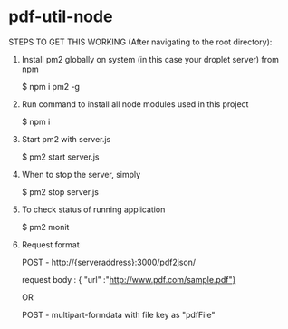 # pdf-util-node

STEPS TO GET THIS WORKING (After navigating to the root directory):

1. Install pm2 globally on system (in this case your droplet server) from npm 
    
    $ npm i pm2 -g
    
2. Run command to install all node modules used in this project

    $ npm i 
    
3. Start pm2 with server.js

    $ pm2 start server.js
   
4. When to stop the server, simply

    $ pm2 stop server.js
  
5. To check status of running application

    $ pm2 monit
  
6. Request format 

    POST  -  http://{serveraddress}:3000/pdf2json/
  
    request body : { "url" :"http://www.pdf.com/sample.pdf"}
  
    OR
  
    POST  -  multipart-formdata with file key as "pdfFile"
    
    
    
  
   
    
